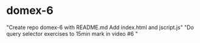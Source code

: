 # domex-6
"Create repo domex-6 with README.md Add index.html and jscript.js"
"Do query selector exercises to 15min mark in video #6 "